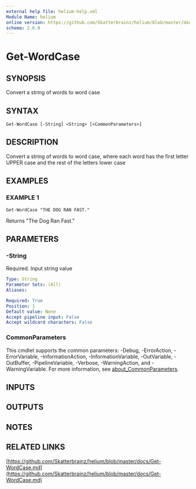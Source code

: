 ```yaml
---
external help file: helium-help.xml
Module Name: helium
online version: https://github.com/Skatterbrainz/helium/blob/master/docs/Get-WordCase.md
schema: 2.0.0
---
```


# Get-WordCase

## SYNOPSIS
Convert a string of words to word case

## SYNTAX

```
Get-WordCase [-String] <String> [<CommonParameters>]
```

## DESCRIPTION
Convert a string of words to word case, where each word has the 
first letter UPPER case and the rest of the letters lower case

## EXAMPLES

### EXAMPLE 1
```
Get-WordCase "THE DOG RAN FAST."
```

Returns "The Dog Ran Fast."

## PARAMETERS

### -String
Required.
Input string value

```yaml
Type: String
Parameter Sets: (All)
Aliases:

Required: True
Position: 1
Default value: None
Accept pipeline input: False
Accept wildcard characters: False
```

### CommonParameters
This cmdlet supports the common parameters: -Debug, -ErrorAction, -ErrorVariable, -InformationAction, -InformationVariable, -OutVariable, -OutBuffer, -PipelineVariable, -Verbose, -WarningAction, and -WarningVariable. For more information, see [about_CommonParameters](http://go.microsoft.com/fwlink/?LinkID=113216).

## INPUTS

## OUTPUTS

## NOTES

## RELATED LINKS

[https://github.com/Skatterbrainz/helium/blob/master/docs/Get-WordCase.md](https://github.com/Skatterbrainz/helium/blob/master/docs/Get-WordCase.md)

